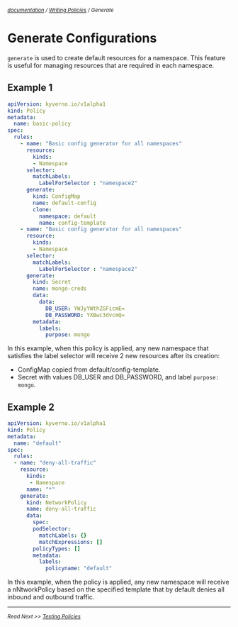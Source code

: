 <small>*[documentation](/README.md#documentation) / [Writing Policies](/documentation/writing-policies.md) / Generate*</small>

# Generate Configurations 

```generate``` is used to create default resources for a namespace. This feature is useful for managing resources that are required in each namespace.

## Example 1

````yaml
apiVersion: kyverno.io/v1alpha1
kind: Policy
metadata:
  name: basic-policy
spec:
  rules:
    - name: "Basic config generator for all namespaces"
      resource:
        kinds: 
        - Namespace
      selector:
        matchLabels:
          LabelForSelector : "namespace2"
      generate:
        kind: ConfigMap
        name: default-config
        clone:
          namespace: default
          name: config-template
    - name: "Basic config generator for all namespaces"
      resource:
        kinds: 
        - Namespace
      selector:
        matchLabels:
          LabelForSelector : "namespace2"
      generate:
        kind: Secret
        name: mongo-creds
        data:
          data:
            DB_USER: YWJyYWthZGFicmE=
            DB_PASSWORD: YXBwc3dvcmQ=
        metadata:
          labels:
            purpose: mongo
````

In this example, when this policy is applied, any new namespace that satisfies the label selector will receive 2 new resources after its creation:
  * ConfigMap copied from default/config-template.
  * Secret with values DB_USER and DB_PASSWORD, and label ```purpose: mongo```.


## Example 2
````yaml
apiVersion: kyverno.io/v1alpha1
kind: Policy
metadata:
  name: "default"
spec:
  rules:
  - name: "deny-all-traffic"
    resource: 
      kinds:
       - Namespace
      name: "*"
    generate: 
      kind: NetworkPolicy
      name: deny-all-traffic
      data:
        spec:
        podSelector:
          matchLabels: {}
          matchExpressions: []
        policyTypes: []
        metadata:
          labels:
            policyname: "default"
````

In this example, when the policy is applied, any new namespace will receive a nNtworkPolicy based on the specified template that by default denies all inbound and outbound traffic.

---
<small>*Read Next >> [Testing Policies](/documentation/testing-policies.md)*</small>

